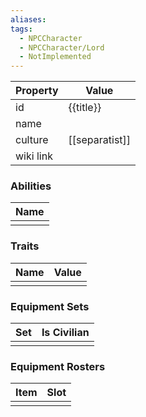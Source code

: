 ```yaml
---
aliases: 
tags:
  - NPCCharacter
  - NPCCharacter/Lord
  - NotImplemented
---
```


| Property  | Value          |
| :-------- | -------------- |
| id        | {{title}}      |
| name      |                |
| culture   | [[separatist]] |
| wiki link |                |

### Abilities
| Name |
| :--: |
|      |

### Traits
| Name | Value |
| ---- | ----- |
|      |       |

### Equipment Sets
| Set | Is Civilian |
| --- | ----------- |
|     |             |

### Equipment Rosters
| Item | Slot |
| ---- | ---- |
|      |      |

